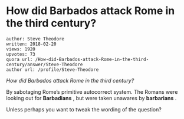 # How did Barbados attack Rome in the third century?

	author: Steve Theodore
	written: 2018-02-20
	views: 1920
	upvotes: 73
	quora url: /How-did-Barbados-attack-Rome-in-the-third-century/answer/Steve-Theodore
	author url: /profile/Steve-Theodore


_How did Barbados attack Rome in the third century?_ 

By sabotaging Rome’s primitive autocorrect system. The Romans were looking out for __Barbadians__ , but were taken unawares by __barbarians__ .

Unless perhaps you want to tweak the wording of the question?

